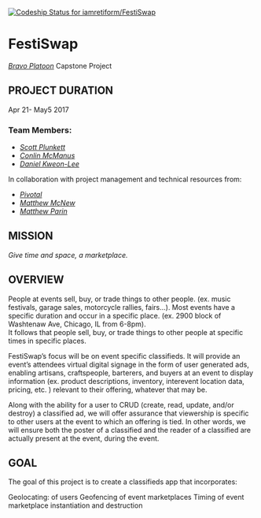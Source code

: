 [ ![Codeship Status for iamretiform/FestiSwap](https://app.codeship.com/projects/e09b3180-0a0c-0135-259a-02d4833482d6/status?branch=master)](https://app.codeship.com/projects/214694)

# FestiSwap 
[*Bravo Platoon*](http://www.codeplatoon.org/) Capstone Project



## PROJECT DURATION
Apr 21- May5 2017

### Team Members:
* [*Scott Plunkett*](https://github.com/iamretiform)
* [*Conlin McManus*](https://github.com/conlinmcmanus)
* [*Daniel Kweon-Lee*](https://github.com/dkweonlee)

In collaboration with project management and technical resources from:
* [*Pivotal*](https://pivotal.io/labs)
* [*Matthew McNew*](https://github.com/matthewmcnew)
* [*Matthew Parin*](https://github.com/matthewparin)

## MISSION
*Give time and space, a marketplace.*

## OVERVIEW 

People at events sell, buy, or trade things to other people.  (ex.
music festivals, garage sales, motorcycle rallies, fairs...). 
Most events have a specific duration and occur in a specific place. (ex. 2900 block of Washtenaw
Ave, Chicago, IL from 6-8pm).   
It follows that people sell, buy, or trade things to other people at specific times in specific places.  

FestiSwap’s focus will be on event specific classifieds.  It will provide an
event’s attendees virtual digital signage in the form of user generated ads,
enabling artisans, craftspeople, barterers, and buyers at an event to display
information (ex. product descriptions, inventory, interevent location data,
pricing, etc. ) relevant to their offering, whatever that may be.  

Along with the ability for a user to CRUD  (create, read, update, and/or destroy) a
classified ad, we will offer assurance that viewership is specific to other
users at the event to which an offering is tied.  In other words, we will ensure
both the poster of a classified and the reader of a classified are actually
present at the event, during the event.  

## GOAL 
The goal of this project is to create a classifieds app that
incorporates: 

Geolocating: of users 
Geofencing of event marketplaces 
Timing of event marketplace instantiation and destruction 